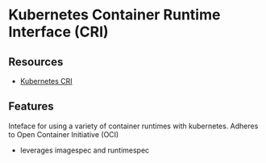 # Kubernetes Container Runtime Interface (CRI)

## Resources
- [Kubernetes CRI](https://kubernetes.io/docs/concepts/architecture/cri/)

## Features
Inteface for using a variety of container runtimes with kubernetes.
Adheres to Open Container Initiative (OCI)

- leverages imagespec and runtimespec